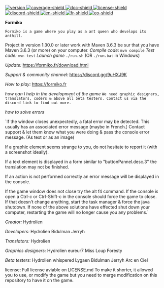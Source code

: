 [main]: https://formiko.fr
[download]: https://formiko.fr/download.html
[doc]: https://formiko.fr/Formiko/javadoc/index.html
[discord-invite]: https://discord.gg/FuaaD8fEXn
[coverage-shield]: https://img.shields.io/badge/coverage-38%25-yellow
[doc-shield]: https://img.shields.io/badge/doc-40%25-yellow
[license]: https://github.com/HydrolienF/Formiko/blob/master/LICENSE.md
[version]: https://shields.io/badge/download-1.42-blue
[discord-shield]: https://discord.com/api/guilds/125227483518861312/widget.png
[license-shield]: https://img.shields.io/badge/license-custom-49C2E3
[eo-shield]: https://shields.io/badge/Esperanto-99%25-green
[fr-shield]: https://shields.io/badge/French-100%25-brigthgreen
[en-shield]: https://shields.io/badge/English-100%25-brigthgreen
[ ![version][] ][download]
[ ![coverage-shield][] ][main]
[ ![doc-shield][] ][doc]
[ ![license-shield][] ][license]
[ ![discord-shield][] ][discord-invite]
[ ![en-shield][] ][main]
[ ![fr-shield][] ][main]
[ ![eo-shield][] ][main]

**Formiko**

`Formiko is a game where you play as a ant queen who develops its anthill.`

Project in version 1.30.0 or later work with Maven 3.6.3 be sur that you have Maven 3.6.3 (or more) on your computer.
*Compile code:*
`mvn compile`
*Test code:*
`mvn test`
*Launch game*
`./run.sh` (OR `./run.bat` in Windows)

*Update:* https://formiko.fr/download.html

*Support & community channel:* https://discord.gg/9uHXJ9K

*How to play:* https://formiko.fr


*how can I help in the development of the game*
`We need graphic designers, translators, coders & above all beta testers. Contact us via the discord link to find out more.`

*how to solve errors*

`If the window closes unexpectedly, a fatal error may be detected. This usually has an associated error message (maybe in French.)
Contact support & let them know what you were doing & pass the console error message. (As text or as an image)

If a graphic element seems strange to you, do not hesitate to report it (with a screenshot ideally).

If a text element is displayed in a form similar to "buttonPannel.desc.3" the translation may not be finished.

If an action is not performed correctly an error message will be displayed in the console.

If the game window does not close try the alt f4 command.
If the console is open a Ctrl-c or Ctrl-Shift-c in the console should force the game to close.
If that doesn't change anything, start the task manager & force the java shutdown.
If none of the above solutions have effected shut down your computer, restarting the game will no longer cause you any problems.`

*Creator:*
Hydrolien

*Developers:*
Hydrolien
Bidulman
Jerryh

*Translators:*
Hydrolien

*Graphics designers:*
Hydrolien
eureur7
Miss Loup
Foresty

*Beta testers:*
Hydrolien
whispered
Lygaen
Bidulman
Jerryh
Arc en Ciel

license: Full license aviable on LICENSE.md
To make it shorter, it allowed you to use, or modify the game but you need to merge modification on this repository to have it on the game.
